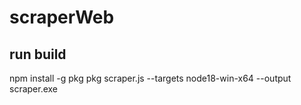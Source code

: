 # scraperWeb

## run build
npm install -g pkg
pkg scraper.js --targets node18-win-x64 --output scraper.exe